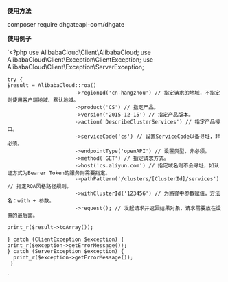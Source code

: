  
**使用方法**

 composer require dhgateapi-com/dhgate
 

**使用例子**
 
 
   `<?php
    use AlibabaCloud\Client\AlibabaCloud;
    use AlibabaCloud\Client\Exception\ClientException;
    use AlibabaCloud\Client\Exception\ServerException;

    try { 
    $result = AlibabaCloud::roa()
                          ->regionId('cn-hangzhou') // 指定请求的地域，不指定则使用客户端地域、默认地域。
                          ->product('CS') // 指定产品。
                          ->version('2015-12-15') // 指定产品版本。
                          ->action('DescribeClusterServices') // 指定产品接口。
                          ->serviceCode('cs') // 设置ServiceCode以备寻址，非必须。
                          ->endpointType('openAPI') // 设置类型，非必须。
                          ->method('GET') // 指定请求方式。
                          ->host('cs.aliyun.com') // 指定域名则不会寻址，如认证方式为Bearer Token的服务则需要指定。
                          ->pathPattern('/clusters/[ClusterId]/services') // 指定ROA风格路径规则。
                          ->withClusterId('123456') // 为路径中参数赋值，方法名：with + 参数。
                          ->request(); // 发起请求并返回结果对象，请求需要放在设置的最后面。

    print_r($result->toArray());

    } catch (ClientException $exception) {
    print_r($exception->getErrorMessage());
    } catch (ServerException $exception) {
      print_r($exception->getErrorMessage());
 	 }
`
